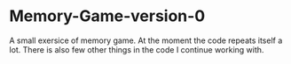 # Memory-Game-version-0

A small exersice of memory game.
At the moment the code repeats itself a lot. There is also few other things in the code I continue working with.
